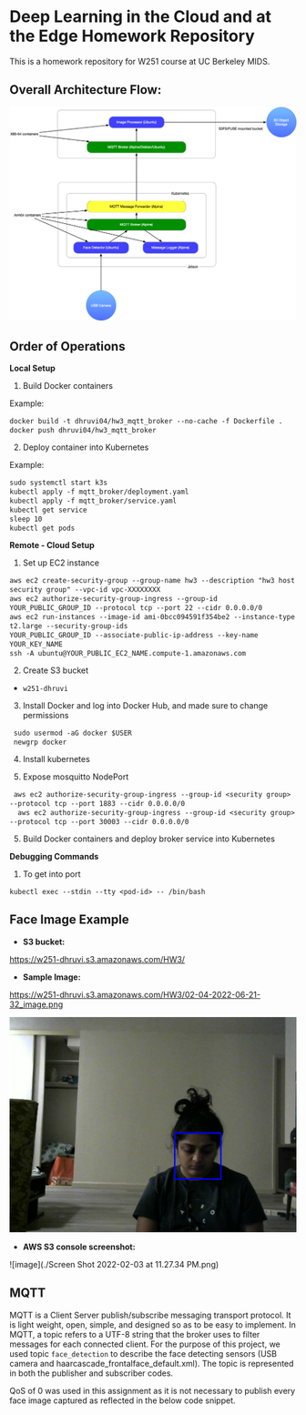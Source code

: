 # Deep Learning in the Cloud and at the Edge Homework Repository

This is a homework repository for W251 course at UC Berkeley MIDS.

## Overall Architecture Flow:

![image](./hw3.png)




## Order of Operations
**Local Setup**
1. Build Docker containers

Example:
```
docker build -t dhruvi04/hw3_mqtt_broker --no-cache -f Dockerfile .
docker push dhruvi04/hw3_mqtt_broker
```

2. Deploy container into Kubernetes

Example:
```
sudo systemctl start k3s
kubectl apply -f mqtt_broker/deployment.yaml
kubectl apply -f mqtt_broker/service.yaml
kubectl get service
sleep 10
kubectl get pods
```


**Remote - Cloud Setup**
1. Set up EC2 instance
```
aws ec2 create-security-group --group-name hw3 --description "hw3 host security group" --vpc-id vpc-XXXXXXXX
aws ec2 authorize-security-group-ingress --group-id YOUR_PUBLIC_GROUP_ID --protocol tcp --port 22 --cidr 0.0.0.0/0
aws ec2 run-instances --image-id ami-0bcc094591f354be2 --instance-type t2.large --security-group-ids
YOUR_PUBLIC_GROUP_ID --associate-public-ip-address --key-name YOUR_KEY_NAME
ssh -A ubuntu@YOUR_PUBLIC_EC2_NAME.compute-1.amazonaws.com
```
2. Create S3 bucket
- `w251-dhruvi`

3. Install Docker and log into Docker Hub, and made sure to change permissions
```
 sudo usermod -aG docker $USER
 newgrp docker
```
4. Install kubernetes

4. Expose mosquitto NodePort
```
 aws ec2 authorize-security-group-ingress --group-id <security group> --protocol tcp --port 1883 --cidr 0.0.0.0/0
  aws ec2 authorize-security-group-ingress --group-id <security group> --protocol tcp --port 30003 --cidr 0.0.0.0/0
```
5. Build Docker containers and deploy broker service into Kubernetes

**Debugging Commands**

1. To get into port
```
kubectl exec --stdin --tty <pod-id> -- /bin/bash
```

## Face Image Example
- **S3 bucket:** 

https://w251-dhruvi.s3.amazonaws.com/HW3/

- **Sample Image:**

https://w251-dhruvi.s3.amazonaws.com/HW3/02-04-2022-06-21-32_image.png


![image](./02-04-2022-06-21-29_image.png)

- **AWS S3 console screenshot:**

![image](./Screen Shot 2022-02-03 at 11.27.34 PM.png)

## MQTT
MQTT is a Client Server publish/subscribe messaging transport protocol. It is light weight, open, simple, and designed so as to be easy to implement. In MQTT, a topic refers to a UTF-8 string that the broker uses to filter messages for each connected client. For the purpose of this project, we used topic `face_detection` to  describe the face detecting sensors (USB camera and haarcascade_frontalface_default.xml). The topic is represented in both the publisher and subscriber codes. 

QoS of 0 was used in this assignment as it is not necessary to publish every face image captured as reflected in the below code snippet.
